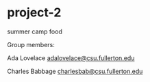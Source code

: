 # project-2
summer camp food

Group members:

Ada Lovelace adalovelace@csu.fullerton.edu

Charles Babbage charlesbab@csu.fullerton.edu
